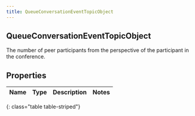 ```yaml
---
title: QueueConversationEventTopicObject
---
```

## QueueConversationEventTopicObject
The number of peer participants from the perspective of the participant in the conference.

## Properties

|Name | Type | Description | Notes|
|------------ | ------------- | ------------- | -------------|
{: class="table table-striped"}


